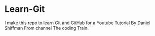 # Learn-Git
I make this repo to learn Git and GitHub for a Youtube Tutorial By Daniel Shiffman From channel The coding Train. 
